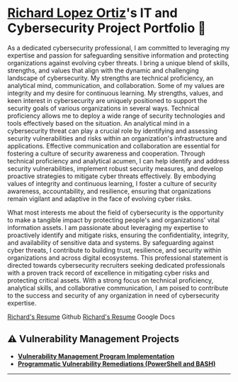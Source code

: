 # <a href="https://www.linkedin.com/in/richard-lopez-ortiz-13959b308/">Richard Lopez Ortiz</a>'s IT and Cybersecurity Project Portfolio 🔐

As a dedicated cybersecurity professional, I am committed to leveraging my expertise and 
passion for safeguarding sensitive information and protecting organizations against evolving 
cyber threats. I bring a unique blend of skills, strengths, and values that align with the dynamic 
and challenging landscape of cybersecurity. My strengths are technical proficiency, an analytical 
mind, communication, and collaboration. Some of my values are integrity and my desire for 
continuous learning. My strengths, values, and keen interest in cybersecurity are uniquely 
positioned to support the security goals of various organizations in several ways. Technical proficiency 
allows me to deploy a wide range of security technologies and tools effectively based on the situation. 
An analytical mind in a cybersecurity threat can play a crucial role by identifying and assessing security 
vulnerabilities and risks within an organization's infrastructure and applications. Effective communication 
and collaboration are essential for fostering a culture of security awareness and cooperation. Through 
technical proficiency and analytical acumen, I can help identify and address security vulnerabilities, 
implement robust security measures, and develop proactive strategies to mitigate cyber threats effectively. By 
embodying values of integrity and continuous learning, I foster a culture of security awareness, 
accountability, and resilience, ensuring that organizations remain vigilant and adaptive in the face 
of evolving cyber risks.

What most interests me about the field of cybersecurity is the opportunity to make a tangible impact 
by protecting people's and organizations' vital information assets. I am passionate about leveraging my 
expertise to proactively identify and mitigate risks, ensuring the confidentiality, integrity, and 
availability of sensitive data and systems. By safeguarding against cyber threats, I contribute to 
building trust, resilience, and security within organizations and across digital ecosystems. This 
professional statement is directed towards cybersecurity recruiters seeking dedicated professionals with 
a proven track record of excellence in mitigating cyber risks and protecting critical assets. With a 
strong focus on technical proficiency, analytical skills, and collaborative communication, I am poised 
to contribute to the success and security of any organization in need of cybersecurity expertise.

<a href="https://github.com/symphus/Resume">Richard's Resume</a> Github
<a href="https://docs.google.com/document/d/1p4FS3-sQ8MUU0GIXq9gPcLGRC4SZ_uF_jpiZug-9hek/edit?usp=sharing">Richard's Resume</a> Google Docs
## ⚠️ Vulnerability Management Projects

- **[Vulnerability Management Program Implementation](https://github.com/symphus/vulnerability-management-program/tree/main)**
- **[Programmatic Vulnerability Remediations (PowerShell and BASH)](https://github.com/symphus/programmatic-vulnerability-remediations)**


<hr/>


